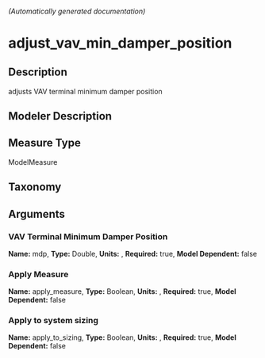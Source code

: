 

###### (Automatically generated documentation)

# adjust_vav_min_damper_position

## Description
adjusts VAV terminal minimum damper position

## Modeler Description


## Measure Type
ModelMeasure

## Taxonomy


## Arguments


### VAV Terminal Minimum Damper Position

**Name:** mdp,
**Type:** Double,
**Units:** ,
**Required:** true,
**Model Dependent:** false


### Apply Measure

**Name:** apply_measure,
**Type:** Boolean,
**Units:** ,
**Required:** true,
**Model Dependent:** false


### Apply to system sizing

**Name:** apply_to_sizing,
**Type:** Boolean,
**Units:** ,
**Required:** true,
**Model Dependent:** false






